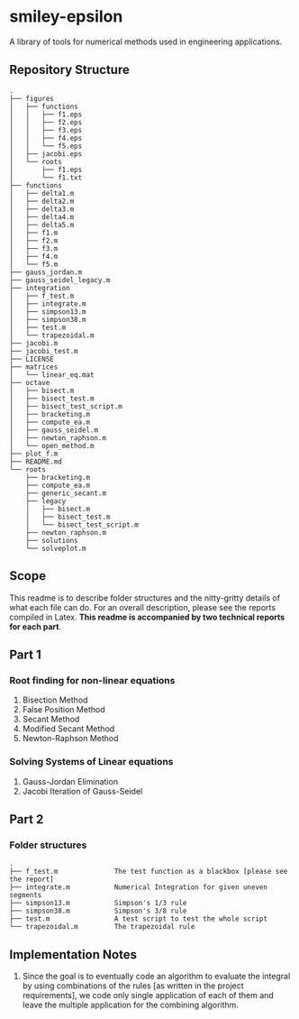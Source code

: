 # smiley-epsilon
A library of tools for numerical methods used in engineering applications.

## Repository Structure
```
.
├── figures
│   ├── functions
│   │   ├── f1.eps
│   │   ├── f2.eps
│   │   ├── f3.eps
│   │   ├── f4.eps
│   │   └── f5.eps
│   ├── jacobi.eps
│   └── roots
│       ├── f1.eps
│       └── f1.txt
├── functions
│   ├── delta1.m
│   ├── delta2.m
│   ├── delta3.m
│   ├── delta4.m
│   ├── delta5.m
│   ├── f1.m
│   ├── f2.m
│   ├── f3.m
│   ├── f4.m
│   └── f5.m
├── gauss_jordan.m
├── gauss_seidel_legacy.m
├── integration
│   ├── f_test.m
│   ├── integrate.m
│   ├── simpson13.m
│   ├── simpson38.m
│   ├── test.m
│   └── trapezoidal.m
├── jacobi.m
├── jacobi_test.m
├── LICENSE
├── matrices
│   └── linear_eq.mat
├── octave
│   ├── bisect.m
│   ├── bisect_test.m
│   ├── bisect_test_script.m
│   ├── bracketing.m
│   ├── compute_ea.m
│   ├── gauss_seidel.m
│   ├── newton_raphson.m
│   └── open_method.m
├── plot_f.m
├── README.md
└── roots
    ├── bracketing.m
    ├── compute_ea.m
    ├── generic_secant.m
    ├── legacy
    │   ├── bisect.m
    │   ├── bisect_test.m
    │   └── bisect_test_script.m
    ├── newton_raphson.m
    ├── solutions
    └── solveplot.m

```
## Scope

This readme is to describe folder structures and the nitty-gritty details of what each file can do. For an overall description, please see the reports compiled in Latex. **This readme is accompanied by two technical reports for each part**.

## Part 1

### Root finding for non-linear equations

1. Bisection Method
2. False Position Method
3. Secant Method
4. Modified Secant Method
5. Newton-Raphson Method


### Solving Systems of Linear equations
1. Gauss-Jordan Elimination
2. Jacobi Iteration of Gauss-Seidel


## Part 2

### Folder structures

```
.
├── f_test.m              The test function as a blackbox [please see the report]
├── integrate.m           Numerical Integration for given uneven segments
├── simpson13.m           Simpson's 1/3 rule
├── simpson38.m           Simpson's 3/8 rule
├── test.m                A test script to test the whole script
└── trapezoidal.m         The trapezoidal rule
```
## Implementation Notes

1. Since the goal is to eventually code an algorithm to evaluate the integral by using combinations of the rules [as written in the project requirements], we code only single application  of each of them and leave the multiple application for the combining algorithm.
